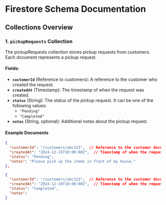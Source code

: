 

# Firestore Schema Documentation

## Collections Overview

### 1. `pickupRequests` Collection

The pickupRequests collection stores pickup requests from customers. Each document represents a pickup request.

#### Fields:
- **`customerId`** (Reference to customers): A reference to the customer who created the request.
- **`createdAt`** (Timestamp): The timestamp of when the request was created.
- **`status`** (String): The status of the pickup request. It can be one of the following values:
  - `"Pending"`
  - `"Completed"`
- **`notes`** (String, optional): Additional notes about the pickup request.

#### Example Documents

```json
{
  "customerId": "/customers/abc123",  // Reference to the customer document
  "createdAt": "2024-12-15T10:00:00Z",  // Timestamp of when the request was created
  "status": "Pending",
  "notes": "Please pick up the items in front of my house."
},

{
  "customerId": "/customers/abc123",  // Reference to the customer document
  "createdAt": "2024-12-10T10:00:00Z",  // Timestamp of when the request was created
  "status": "Completed",
  "notes":
}

